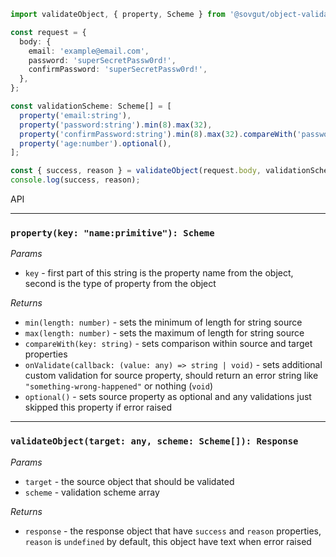 ```typescript
import validateObject, { property, Scheme } from '@sovgut/object-validation';

const request = {
  body: {
    email: 'example@email.com',
    password: 'superSecretPassw0rd!',
    confirmPassword: 'superSecretPassw0rd!',
  },
};

const validationScheme: Scheme[] = [
  property('email:string'),
  property('password:string').min(8).max(32),
  property('confirmPassword:string').min(8).max(32).compareWith('password'),
  property('age:number').optional(),
];

const { success, reason } = validateObject(request.body, validationScheme);
console.log(success, reason);
```

API

<hr />

### `property(key: "name:primitive"): Scheme`

_Params_

- `key` - first part of this string is the property name from the object, second is the type of property from the object

_Returns_

- `min(length: number)` - sets the minimum of length for string source
- `max(length: number)` - sets the maximum of length for string source
- `compareWith(key: string)` - sets comparison within source and target properties
- `onValidate(callback: (value: any) => string | void)` - sets additional custom validation for source property, should return an error string like `"something-wrong-happened"` or nothing (`void`)
- `optional()` - sets source property as optional and any validations just skipped this property if error raised

<hr />

### `validateObject(target: any, scheme: Scheme[]): Response`

_Params_

- `target` - the source object that should be validated
- `scheme` - validation scheme array

_Returns_

- `response` - the response object that have `success` and `reason` properties, `reason` is `undefined` by default, this object have text when error raised
